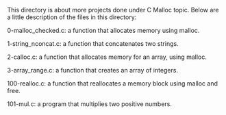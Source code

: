 This directory is about more projects done under C Malloc topic.
Below are a little description of the files in this directory:

0-malloc_checked.c: a function that allocates memory using malloc.

1-string_nconcat.c: a function that concatenates two strings.

2-calloc.c: a function that allocates memory for an array, using malloc.

3-array_range.c: a function that creates an array of integers.

100-realloc.c: a function that reallocates a memory block using malloc and free.

101-mul.c: a program that multiplies two positive numbers.
